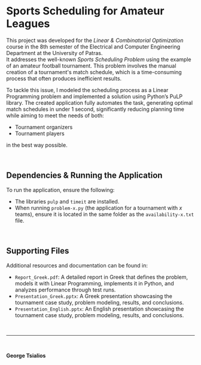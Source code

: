 # Sports Scheduling for Amateur Leagues

This project was developed for the *Linear & Combinatorial Optimization* course in the 8th semester of the Electrical and Computer Engineering Department at the University of Patras.  
It addresses the well-known *Sports Scheduling Problem* using the example of an amateur football tournament. This problem involves the manual creation of a tournament's match schedule, which is a time-consuming process that often produces inefficient results.

To tackle this issue, I modeled the scheduling process as a Linear Programming problem and implemented a solution using Python’s PuLP library. The created application fully automates the task, generating optimal match schedules in under 1 second, significantly reducing planning time while aiming to meet the needs of both:

<ul>
<li>Tournament organizers</li>
<li>Tournament players</li>
</ul>

in the best way possible.

<br/>

## Dependencies & Running the Application

To run the application, ensure the following:

- The libraries `pulp` and `timeit` are installed.
- When running `problem-x.py` (the application for a tournament with *x* teams), ensure it is located in the same folder as the `availability-x.txt` file.

<br/>

## Supporting Files

Additional resources and documentation can be found in:

- `Report_Greek.pdf`: A detailed report in Greek that defines the problem, models it with Linear Programming, implements it in Python, and analyzes performance through test runs.
- `Presentation_Greek.pptx`: A Greek presentation showcasing the tournament case study, problem modeling, results, and conclusions.
- `Presentation_English.pptx`: An English presentation showcasing the tournament case study, problem modeling, results, and conclusions.

<br/>

---

<br/>

**George Tsialios**
